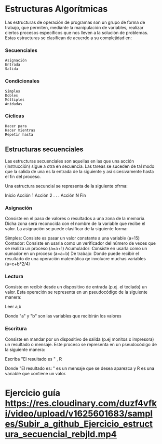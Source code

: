 # Estructuras Algorítmicas

Las estructuras de operación de programas son un grupo de forma de trabajo, que permiten, mediante la manipulación de variables, realizar ciertos procesos específicos que nos lleven a la solución de problemas. Estas estructuras se clasifican de acuerdo a su complejidad en:

### Secuenciales
    Asignación
    Entrada
    Salida
### Condicionales
    Simples
    Dobles
    Múltiples
    Anidadas
### Cíclicas
    Hacer para
    Hacer mientras
    Repetir hasta

## Estructuras secuenciales

Las estructuras secuenciales son aquellas en las que una acción (instrucción) sigue a otra en secuencia. Las tareas se suceden de tal modo que la salida de una es la entrada de la siguiente y así sicesivamente hasta el fin del proceso.

Una estructura secuncial se representa de la siguiente ofrma:

  Inicio
    Acción 1
    Acción 2
    .
    .
    .
    Acción N
  Fin
  
### Asignación
Consiste en el paso de valores o resultados a una zona de la memoria. Dicha zona será reconocida con el nombre de la variable que recibe el valor. La asignación se puede clasificar de la siguiente forma:

Simples: Consiste es pasar un valor constante a una variable (a=15)
Contador: Consiste en usarla como un verificador del número de veces que se realiza un proceso (a=a+1)
Acumulador: Consiste en usarla como un sumador en un proceso (a=a+b)
De trabajo: Donde puede recibir el resultado de una operación matemática qe involucre muchas variables (a=c+b*2/4)

### Lectura
Consiste en recibir desde un dispositivo de entrada (p.ej. el teclado) un valor. Esta operación se representa en un pseudocódigo de la siguiente manera:

Leer a,b

Donde "a" y "b" son las variables que recibirán los valores

### Escritura
 Consiste en mandar por un dispositivo de salida (p.ej monitos o impresora) un resultado o mensaje. Este proceso se representa en un pseudocódigo de la siguiente manera:
 
 Escriba "El resultado es " , R
 
 Donde "El resultado es: " es un mensaje que se desea aparezca y R es una variable que contiene un valor.
 
 # Ejercicio guía https://res.cloudinary.com/duzf4vfki/video/upload/v1625601683/samples/Subir_a_github_Ejercicio_estructura_secuencial_rebjld.mp4
